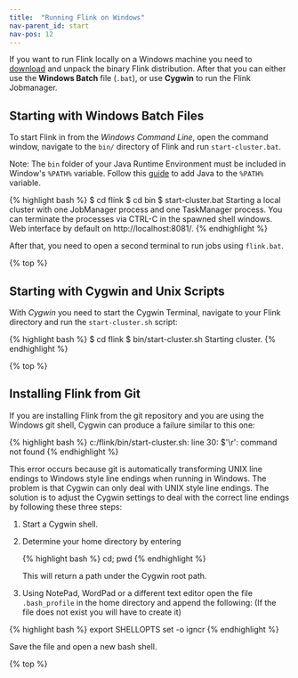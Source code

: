 ```yaml
---
title:  "Running Flink on Windows"
nav-parent_id: start
nav-pos: 12
---
```

<!--
Licensed to the Apache Software Foundation (ASF) under one
or more contributor license agreements.  See the NOTICE file
distributed with this work for additional information
regarding copyright ownership.  The ASF licenses this file
to you under the Apache License, Version 2.0 (the
"License"); you may not use this file except in compliance
with the License.  You may obtain a copy of the License at

  http://www.apache.org/licenses/LICENSE-2.0

Unless required by applicable law or agreed to in writing,
software distributed under the License is distributed on an
"AS IS" BASIS, WITHOUT WARRANTIES OR CONDITIONS OF ANY
KIND, either express or implied.  See the License for the
specific language governing permissions and limitations
under the License.
-->

If you want to run Flink locally on a Windows machine you need to [download](http://flink.apache.org/downloads.html) and unpack the binary Flink distribution. After that you can either use the **Windows Batch** file (`.bat`), or use **Cygwin** to run the Flink Jobmanager.

## Starting with Windows Batch Files

To start Flink in from the *Windows Command Line*, open the command window, navigate to the `bin/` directory of Flink and run `start-cluster.bat`.

Note: The ``bin`` folder of your Java Runtime Environment must be included in Window's ``%PATH%`` variable. Follow this [guide](http://www.java.com/en/download/help/path.xml) to add Java to the ``%PATH%`` variable.

{% highlight bash %}
$ cd flink
$ cd bin
$ start-cluster.bat
Starting a local cluster with one JobManager process and one TaskManager process.
You can terminate the processes via CTRL-C in the spawned shell windows.
Web interface by default on http://localhost:8081/.
{% endhighlight %}

After that, you need to open a second terminal to run jobs using `flink.bat`.

{% top %}

## Starting with Cygwin and Unix Scripts

With *Cygwin* you need to start the Cygwin Terminal, navigate to your Flink directory and run the `start-cluster.sh` script:

{% highlight bash %}
$ cd flink
$ bin/start-cluster.sh
Starting cluster.
{% endhighlight %}

{% top %}

## Installing Flink from Git

If you are installing Flink from the git repository and you are using the Windows git shell, Cygwin can produce a failure similar to this one:

{% highlight bash %}
c:/flink/bin/start-cluster.sh: line 30: $'\r': command not found
{% endhighlight %}

This error occurs because git is automatically transforming UNIX line endings to Windows style line endings when running in Windows. The problem is that Cygwin can only deal with UNIX style line endings. The solution is to adjust the Cygwin settings to deal with the correct line endings by following these three steps:

1. Start a Cygwin shell.

2. Determine your home directory by entering

    {% highlight bash %}
    cd; pwd
    {% endhighlight %}

    This will return a path under the Cygwin root path.

3. Using NotePad, WordPad or a different text editor open the file `.bash_profile` in the home directory and append the following: (If the file does not exist you will have to create it)

{% highlight bash %}
export SHELLOPTS
set -o igncr
{% endhighlight %}

Save the file and open a new bash shell.

{% top %}
